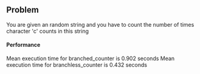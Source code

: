 ## Problem
You are given an random string and you have to count the number of times character 'c' counts in this string
#### Performance
Mean execution time for branched_counter is 0.902 seconds
Mean execution time for branchless_counter is 0.432 seconds
